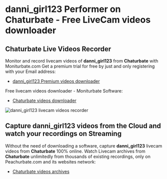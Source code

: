 # danni_girl123 Performer on Chaturbate - Free LiveCam videos downloader

## Chaturbate Live Videos Recorder

Monitor and record livecam videos of **danni_girl123** from **Chaturbate** with Moniturbate.com
Get a premium trial for free by just and only registering with your Email address:
* [danni_girl123 Premium videos downloader](https://moniturbate.com/request-demo-licence-key.html)

Free livecam videos downloader - Moniturbate Software:
* [Chaturbate videos downloader](https://moniturbate.com/moniturbate-download-software.html)

![danni_girl123 livecam videos recorder](https://peachurnet.com/templates/moniturbate-software.png)


## Capture danni_girl123 videos from the Cloud and watch your recordings on Streaming

Without the need of downloading a software, capture **danni_girl123** livecam videos from **Chaturbate** 100% online.
Watch Livecam archives from **Chaturbate** unlimitedly from thousands of existing recordings, only on Peachurbate.com and its websites network:
* [Chaturbate videos archives](https://peachurnet.com/)